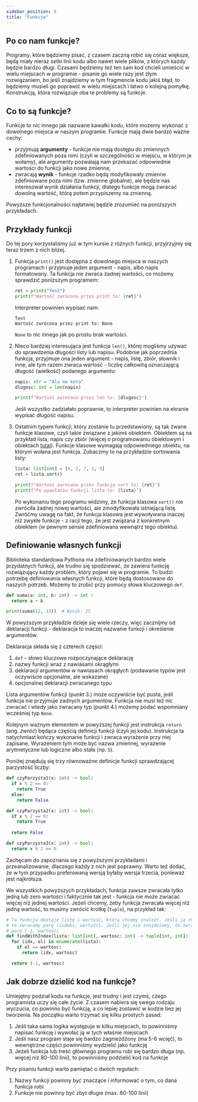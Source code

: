 ```yaml
---
sidebar_position: 9
title: "Funkcje"
---
```


## Po co nam funkcje?

Programy, które będziemy pisać, z czasem zaczną robić się coraz większe, będą
miały nieraz setki linii kodu albo nawet wiele plików, z których każdy będzie
bardzo długi. Czasami będziemy też ten sam kod chcieli umieścić w wielu miejscach
w programie - pisanie go wiele razy jest złym rozwiązaniem, bo jeśli znajdziemy
w tym fragmencie kodu jakiś błąd, to będziemy musieli go poprawić w wielu
miejscach i łatwo o kolejną pomyłkę. Konstrukcją, która rozwiązuje oba te
problemy są funkcje.

## Co to są funkcje?

Funkcje to nic innego jak nazwane kawałki kodu, które możemy wykonać z dowolnego
miejsca w naszym programie. Funkcje mają dwie bardzo ważne cechy:
- przyjmują **argumenty** - funkcje nie mają dostępu do zmiennych zdefiniowanych
  poza nimi (czyli w szczególności w miejscu, w którym je wołamy), ale argumenty
  pozwalają nam przekazać odpowiednie wartości do funkcji jako nowe zmienne,
- zwracają **wynik** - funkcje rzadko będą modyfikowały zmienne zdefiniowane poza
  nimi (tzw. zmienne globalne), ale będzie nas interesował wynik działania
  funkcji, dlatego funkcje mogą zwracać dowolną wartość, którą potem przypiszemy
  na zmienną.

Powyższe funkcjonalności najłatwiej będzie zrozumieć na poniższych przykładach.

## Przykłady funkcji

Do tej pory korzystaliśmy już w tym kursie z różnych funkcji, przyjrzyjmy się
teraz trzem z nich bliżej.

1. Funkcja `print()` jest dostępna z dowolnego miejsca w naszych programach i
   przyjmuje jeden argument - napis, albo napis formatowany. Ta funkcja nie
   zwraca żadnej wartości, co możemy sprawdzić poniższym programem:

   ```python showLineNumbers
   ret = print("Test")
   print(f"Wartość zwrócona przez print to: {ret}")
   ```

   Interpreter powinien wypisać nam:

   ```
   Test
   Wartość zwrócona przez print to: None
   ```

   `None` to nic innego jak po prostu brak wartości.

2. Nieco bardziej interesująca jest funkcja `len()`, której mogliśmy używać do
   sprawdzenia długości listy lub napisu. Podobnie jak poprzednia funkcja,
   przyjmuje ona jeden argument - napis, listę, zbiór, słownik i inne, ale tym
   razem zwraca wartość - liczbę całkowitą oznaczającą długość (wielkość)
   podanego argumentu:

   ```python showLineNumbers
   napis: str = "Ala ma kota"
   dlugosc: int = len(napis)

   print(f"Wartość zwrócona przez len to: {dlugosc}")
   ```

   Jeśli wszystko zadziałało poprawnie, to interpreter powinien na ekranie
   wypisać długość napisu.

3. Ostatnim typem funkcji, który zostanie tu przedstawiony, są tak zwane
   funkcje klasowe, czyli takie związane z jakimś obiektem. Obiektem są
   na przykład lista, napis czy zbiór (więcej o programowaniu obiektowym i
   obiektach [tutaj](../6-extras/3-objective-programming.md)). Funkcje klasowe
   wymagają odpowiedniego obiektu, na którym wołana jest funkcja. Zobaczmy to
   na przykładzie sortowania listy:

   ```python showLineNumbers
   lista: list[int] = [4, 2, 7, 1, 9]
   ret = lista.sort()

   print(f"Wartość zwrócona przez funkcję sort to: {ret}")
   print(f"Po wywołaniu funkcji lista to: {lista}")
   ```

   Po wykonaniu tego programu widzimy, że funkcja klasowa `sort()` nie zwróciła
   żadnej nowej wartości, ale zmodyfikowała istniejącą listę. Zwróćmy uwagę na
   fakt, że funkcja klasowa jest wywoływana inaczej niż zwykłe funkcje - z racji
   tego, że jest związana z konkretnym obiektem (w pewnym sensie zdefiniowana
   wewnątrz tego obiektu).

## Definiowanie własnych funkcji

Biblioteka standardowa Pythona ma zdefiniowanych bardzo wiele przydatnych
funkcji, ale trudno się spodziewać, że zawiera funkcję rozwiązujący każdy
problem, który pojawi się w programie. To budzi potrzebę definiowania własnych
funkcji, które będą dostosowane do naszych potrzeb. Możemy to zrobić przy
pomocy słowa kluczowego `def`.

```python showLineNumbers
def suma(a: int, b: int) -> int :
  return a + b

print(suma(12, 13))  # Wynik: 25
```

W powyższym przykładzie dzieje się wiele rzeczy, więc zacznijmy od deklaracji
funkcji - deklaracja to inaczej nazwanie funkcji i określenie argumentów.

Deklaracja składa się z czterech części:
1. `def` - słowo kluczowe rozpoczynające deklarację
2. nazwy funkcji wraz z nawiasami okrągłymi
3. deklaracji argumentów w nawiasach okrągłych (podawanie typów jest oczywiście
   opcjonalne, ale wskazane)
4. opcjonalnej deklaracji zwracanego typu

Lista argumentów funkcji (punkt 3.) może oczywiście być pusta, jeśli funkcja nie
przyjmuje żadnych argumentów. Funkcja nie musi też nic zwracać i wtedy jako
zwracany typ (punkt 4.) możemy podać wspomniany wcześniej typ `None`.

Kolejnym ważnym elementem w powyższej funkcji jest instrukcja `return` (ang.
*zwróć*) będąca częścią definicji funkcji (czyli jej kodu). Instrukcja ta
natychmiast kończy wykonanie funkcji i zwraca wyrażenie przy niej zapisane.
Wyrażeniem tym może być nazwa zmiennej, wyrażenie arytmetyczne lub logiczne albo
stała (np. `5`).

Poniżej znajdują się trzy równoważne definicje funkcji sprawdzającej parzystość
liczby:

```python showLineNumbers
def czyParzysta1(x: int) -> bool:
  if x % 2 == 0:
    return True
  else:
    return False

def czyParzysta2(x: int) -> bool:
  if x % 2 == 0:
    return True
  
  return False

def czyParzysta3(x: int) -> bool:
  return x % 2 == 0
```

Zachęcam do zapoznania się z powyższymi przykładami i przeanalizowanie, dlaczego
każdy z nich jest poprawny. Warto też dodać, że w tym przypadku preferowaną
wersją byłaby wersja trzecia, ponieważ jest najkrótsza.

We wszystkich powyższych przykładach, funkcja zawsze zwracała tylko jedną lub
zero wartości i faktycznie tak jest - funkcja nie może zwracać więcej niż jednej
wartości. Jeżeli chcemy, żeby funkcja zwracała więcej niż jedną wartość, to
musimy zwrócić krotkę (`tuple`), na przykład tak:

```python showLineNumbers
# Ta funkcja dostaje listę i wartość, którą chcemy znaleźć. Jeśli ją znajdziemy
# to zwracamy parę (indeks, wartość). Jeśli jej nie znajdziemy, to zwracamy
# parę (-1, wartość)
def findWithIndex(lista: list[int], wartosc: int) -> tuple[int, int]:
  for (idx, el) in enumerate(lista):
    if el == wartosc:
      return (idx, wartosc)

  return (-1, wartosc)
```

## Jak dobrze dzielić kod na funkcje?

Umiejętny podział kodu na funkcje, jest trudny i jest czymś, czego programista
uczy się całe życie. Z czasem nabiera się swego rodzaju wyczucia, co powinno być
funkcją, a co lepiej zostawić w kodzie bez jej tworzenia. Na początku warto
trzymać się kilku prostych zasad:

1. Jeśli taka sama logika występuje w kilku miejscach, to powinniśmy napisać
   funkcję i wywołać ją w tych właśnie miejscach
2. Jeśli nasz program staje się bardzo zagnieżdżony (ma 5-6 wcięć), to
   wewnętrzne części powinniśmy wydzielić jako funkcję
3. Jeżeli funkcja lub treść głównego programu robi się bardzo długa (np. więcej
   niż 80-100 linii), to powinniśmy podzielić kod na funkcje

Przy pisaniu funkcji warto pamiętać o dwóch regułach:
1. Nazwy funkcji powinny być znaczące i informować o tym, co dana funkcja robi
2. Funkcje nie powinny być zbyt długie (max. 80-100 linii)
